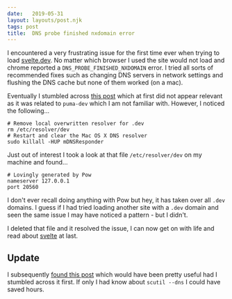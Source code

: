 ```yaml
---
date:   2019-05-31
layout: layouts/post.njk
tags: post
title:  DNS probe finished nxdomain error
---
```


I encountered a very frustrating issue for the first time ever when trying to load [svelte.dev](https://svelte.dev/). No matter which browser I used the site would not load and chrome reported a `DNS_PROBE_FINISHED_NXDOMAIN` error. I tried all sorts of recommended fixes such as changing DNS servers in network settings and flushing the DNS cache but none of them worked (on a mac).

Eventually I stumbled across [this post](https://andycroll.com/ruby/clean-up-broken-dev-domains-after-puma-dns_probe_finished_nxdomain/) which at first did not appear relevant as it was related to `puma-dev` which I am not familiar with. However, I noticed the following...

```shell
# Remove local overwritten resolver for .dev
rm /etc/resolver/dev
# Restart and clear the Mac OS X DNS resolver
sudo killall -HUP mDNSResponder
```

Just out of interest I took a look at that file `/etc/resolver/dev` on my machine and found...

```shell
# Lovingly generated by Pow
nameserver 127.0.0.1
port 20560
```

I don't ever recall doing anything with Pow but hey, it has taken over all `.dev` domains. I guess if I had tried loading another site with a `.dev` domain and seen the same issue I may have noticed a pattern - but I didn't.

I deleted that file and it resolved the issue, I can now get on with life and read about [svelte](https://svelte.dev/) at last.

## Update

I subsequently [found this post](https://superuser.com/questions/1413402/i-cant-visit-websites-that-have-dev-domain) which would have been pretty useful had I stumbled across it first. If only I had know about `scutil --dns` I could have saved hours.
